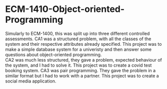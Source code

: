 # ECM-1410-Object-oriented-Programming
Simularly to ECM-1400, this was split up into three different controlled assessments. 
CA1 was a structured problem, with all the classes of the system and their respective attributes already specified. This project was to make a simple database system for a univeristy and then answer some questions about object-oriented programming.  
CA2 was much less structured, they gave a problem, expected behaviour of the system, and I had to solve it. This project was to create a covid test booking system. 
CA3 was pair programming. They gave the problem in a similar format but I had to work with a partner. This project was to create a social media application. 
